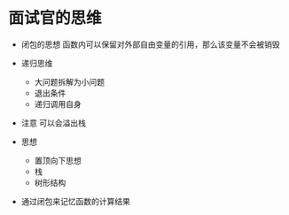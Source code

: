 # 面试官的思维

- 闭包的思想 函数内可以保留对外部自由变量的引用，那么该变量不会被销毁

- 递归思维
  - 大问题拆解为小问题
  - 退出条件
  - 递归调用自身
- 注意
  可以会溢出栈

- 思想

  - 置顶向下思想
  - 栈
  - 树形结构

- 通过闭包来记忆函数的计算结果
